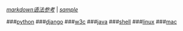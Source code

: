 *[markdown语法参考](markdown)*  |  *[sample](samplemarkdown)*

###[python](python)
###[django](django)
###[w3c](w3c)
###[java](java)
###[shell](shell)
###[linux](linux)
###[mac](mac)

